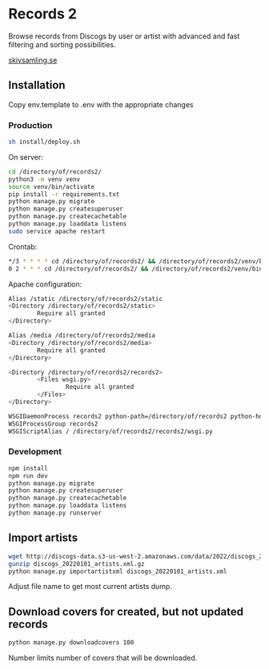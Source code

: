 # Records 2
Browse records from Discogs by user or artist with advanced and fast filtering and sorting possibilities.

[skivsamling.se](http://skivsamling.se)

## Installation
Copy env.template to .env with the appropriate changes

### Production
```sh
sh install/deploy.sh
```
On server:
```sh
cd /directory/of/records2/
python3 -m venv venv
source venv/bin/activate
pip install -r requirements.txt
python manage.py migrate
python manage.py createsuperuser
python manage.py createcachetable
python manage.py loaddata listens
sudo service apache restart
```

Crontab:
```sh
*/3 * * * * cd /directory/of/records2/ && /directory/of/records2/venv/bin/python manage.py updaterecords 30 >> /directory/of/records2/logs/updateRecords.log 2>&1
0 2 * * * cd /directory/of/records2/ && /directory/of/records2/venv/bin/python manage.py updatecollections >> /directory/of/records2/logs/updateCollections.log 2>&1
```

Apache configuration:
```sh
Alias /static /directory/of/records2/static
<Directory /directory/of/records2/static>
        Require all granted
</Directory>

Alias /media /directory/of/records2/media
<Directory /directory/of/records2/media>
        Require all granted
</Directory>

<Directory /directory/of/records2/records2>
        <Files wsgi.py>
                Require all granted
        </Files>
</Directory>

WSGIDaemonProcess records2 python-path=/directory/of/records2 python-home=/directory/of/records2/venv
WSGIProcessGroup records2
WSGIScriptAlias / /directory/of/records2/records2/wsgi.py
```

### Development
```sh
npm install
npm run dev
python manage.py migrate
python manage.py createsuperuser
python manage.py createcachetable
python manage.py loaddata listens
python manage.py runserver
```

## Import artists
```sh
wget http://discogs-data.s3-us-west-2.amazonaws.com/data/2022/discogs_20220101_artists.xml.gz
gunzip discogs_20220101_artists.xml.gz
python manage.py importartistxml discogs_20220101_artists.xml
```
Adjust file name to get most current artists dump.

## Download covers for created, but not updated records
```sh
python manage.py downloadcovers 100
```
Number limits number of covers that will be downloaded.

